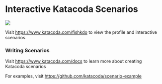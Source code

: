 # Interactive Katacoda Scenarios

[![](http://shields.katacoda.com/katacoda/fishkdo/count.svg)](https://www.katacoda.com/fishkdo "Get your profile on Katacoda.com")

Visit https://www.katacoda.com/fishkdo to view the profile and interactive scenarios

### Writing Scenarios
Visit https://www.katacoda.com/docs to learn more about creating Katacoda scenarios

For examples, visit https://github.com/katacoda/scenario-example
